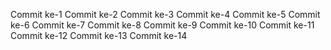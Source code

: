 
Commit ke-1
Commit ke-2
Commit ke-3
Commit ke-4
Commit ke-5
Commit ke-6
Commit ke-7
Commit ke-8
Commit ke-9
Commit ke-10
Commit ke-11
Commit ke-12
Commit ke-13
Commit ke-14
